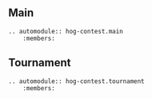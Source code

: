 ```{include} README.md
```

## Main

```{eval-rst}
.. automodule:: hog-contest.main
    :members:
```

## Tournament

```{eval-rst}
.. automodule:: hog-contest.tournament
    :members:
```

